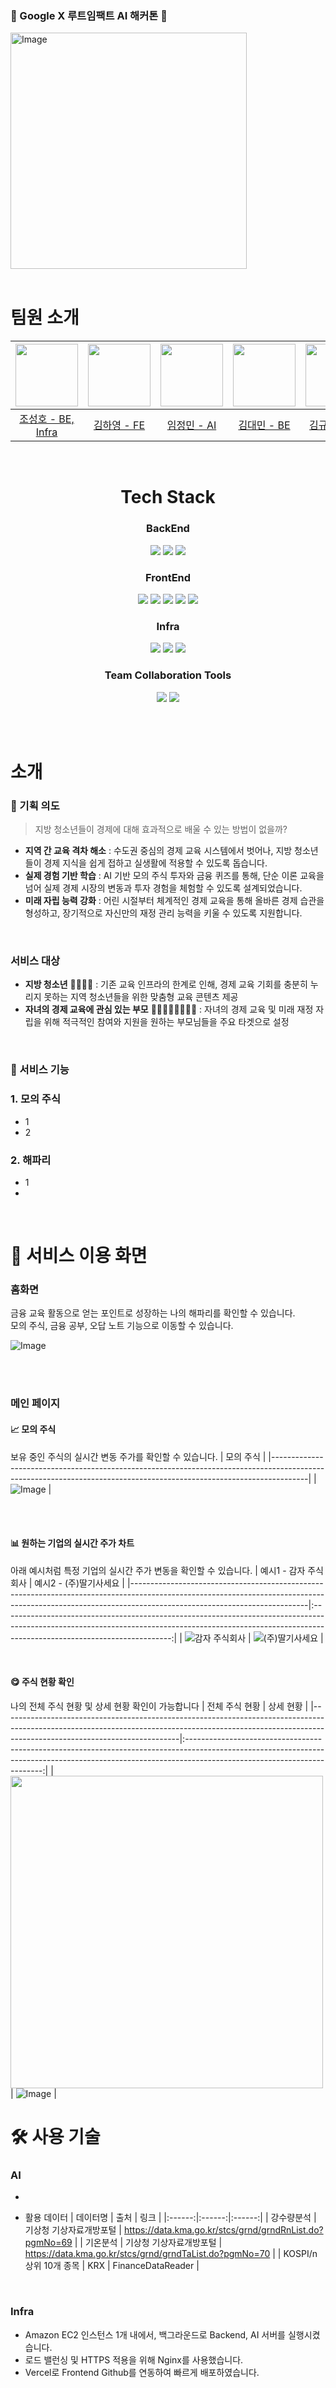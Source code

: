 <h3>🌱 Google X 루트임팩트 AI 해커톤 🌱 </h3>
<img width="378" alt="Image" src="https://github.com/user-attachments/assets/e8d8643e-b025-45d4-9602-52593a8b0e97" />


</br>

<br>

<div align="center">
<![image](/uploads/a599f2681a5cffea8a242278a4e31d5e/image.png)" style="width:300px ">
</div>



# 팀원 소개

<div align="center">

| <img src="https://github.com/sungholion.png" width="100"/> | <img src="https://github.com/yhkkkkxx.png" width="100"/> | <img src="https://github.com/JeongMinIsBest.png" width="100"/> | <img src="https://github.com/daemin-kim.png" width="100"/> | <img src="https://github.com/daeminkim.png" width="100"/> | <img src="https://github.com/daeminkim.png" width="100"/> |
|:---------------------------------------------------------:|:-------------------------------------------------------:|:----------------------------------------------------------:|:---------------------------------------------------------:|:---------------------------------------------------------:|:---------------------------------------------------------:|
|       [조성호 - BE, Infra](https://github.com/sungholion)       |       [김하영 - FE](https://github.com/yhkkkkxx)       |       [임정민 - AI](https://github.com/JeongMinIsBest)       |       [김대민 - BE](https://github.com/daemin-kim)       |       [김규민 - PM]()       |       [최슬아 - Design]()       |
</div>




<center>

<br>
  
<h1>Tech Stack</h1>

### BackEnd

<img src="https://img.shields.io/badge/JAVA-FBBA00?logoColor=000&style=for-the-badge"> <img src="https://img.shields.io/badge/Spring%20Boot-6DB33F?logo=springboot&logoColor=fff&style=for-the-badge">
<img src="https://img.shields.io/badge/MySQL-4479A1?logo=mysql&logoColor=fff&style=for-the-badge"> 


### FrontEnd

<img src="https://img.shields.io/badge/HTML5-E34F26?style=for-the-badge&logo=HTML5&logoColor=white"> <img src="https://img.shields.io/badge/CSS3-1572B6?style=for-the-badge&logo=CSS3&logoColor=white">
<img src="https://img.shields.io/badge/JavaScript-F7DF1E?style=for-the-badge&logo=JavaScript&logoColor=white">
<img src="https://img.shields.io/badge/React-61DAFB?style=for-the-badge&logo=React&logoColor=white">
<img src="https://img.shields.io/badge/vite-%23646CFF.svg?style=for-the-badge&logo=vite&logoColor=white">

### Infra
<img src="https://img.shields.io/badge/Amazon%20EC2-F90?logo=amazonec2&logoColor=fff&style=for-the-badge"> <img src="https://img.shields.io/badge/amazon rds-527fff?logo=amazonrds&logoColor=fff&style=for-the-badge">
<img src="https://img.shields.io/badge/NGINX-009639?logo=nginx&logoColor=fff&style=for-the-badge">

### Team Collaboration Tools

<img src="https://img.shields.io/badge/Discord-5865F2?logo=discord&logoColor=fff&style=for-the-badge"> <img src="https://img.shields.io/badge/Notion-000?logo=notion&logoColor=fff&style=for-the-badge">
</center>

</br>
</br>


# 소개

### 🌃 기획 의도

> 지방 청소년들이 경제에 대해 효과적으로 배울 수 있는 방법이 없을까?

- **지역 간 교육 격차 해소** : 수도권 중심의 경제 교육 시스템에서 벗어나, 지방 청소년들이 경제 지식을 쉽게 접하고 실생활에 적용할 수 있도록 돕습니다.
- **실제 경험 기반 학습** : AI 기반 모의 주식 투자와 금융 퀴즈를 통해, 단순 이론 교육을 넘어 실제 경제 시장의 변동과 투자 경험을 체험할 수 있도록 설계되었습니다.
- **미래 자립 능력 강화** : 어린 시절부터 체계적인 경제 교육을 통해 올바른 경제 습관을 형성하고, 장기적으로 자신만의 재정 관리 능력을 키울 수 있도록 지원합니다.

<br>

### 서비스 대상

- **지방 청소년** 🧒🏻👧🏻 : 기존 교육 인프라의 한계로 인해, 경제 교육 기회를 충분히 누리지 못하는 지역 청소년들을 위한 맞춤형 교육 콘텐츠 제공
- **자녀의 경제 교육에 관심 있는 부모** 👨🏻‍👩🏻‍👧🏻‍👦🏻 : 자녀의 경제 교육 및 미래 재정 자립을 위해 적극적인 참여와 지원을 원하는 부모님들을 주요 타겟으로 설정

<br>

### 💎 서비스 기능

### 1. 모의 주식

- 1
- 2

### 2. 해파리

- 1
- 


<br>



# 🎇 서비스 이용 화면

### 홈화면
금융 교육 활동으로 얻는 포인트로 성장하는 나의 해파리를 확인할 수 있습니다. 
<br>
모의 주식, 금융 공부, 오답 노트 기능으로 이동할 수 있습니다.
<br>

![Image](https://github.com/user-attachments/assets/851295d1-0e4e-4b50-9a7c-952265850e4c)

<br>
<br>

### 메인 페이지 


#### 📈 모의 주식
보유 중인 주식의 실시간 변동 주가를 확인할 수 있습니다.
| 모의 주식                                                                                                                                                                |
|---------------------------------------------------------------------------------------------------------------------------------------------------------------------|
| ![Image](https://github.com/user-attachments/assets/b0c7dcb2-a24e-4d6b-be14-a85fcf6bad80) |

<br>
<br>

#### 📊 원하는 기업의 실시간 주가 차트
아래 예시처럼 특정 기업의 실시간 주가 변동을 확인할 수 있습니다.
| 예시1 - 감자 주식회사                                                                                                                                                                                                |                                                                                                예시2 - (주)딸기사세요                                                                                                 |
|--------------------------------------------------------------------------------------------------------------------------------------------------------------------------------------------------------|:------------------------------------------------------------------------------------------------------------------------------------------------------------------------------------------------------:|
| ![감자 주식회사](https://github.com/user-attachments/assets/794dc906-824f-4e4e-9ce8-fc1070ff44d2) | ![(주)딸기사세요](https://github.com/user-attachments/assets/a3bee3c9-0f55-4fc2-a134-468b02d9e98d) |


<br>

#### 😋 주식 현황 확인
나의 전체 주식 현황 및 상세 현황 확인이 가능합니다
| 전체 주식 현황                                                                                                                                                                                                |                                                                                                상세 현황                                                                                          |
|--------------------------------------------------------------------------------------------------------------------------------------------------------------------------------------------------------|:------------------------------------------------------------------------------------------------------------------------------------------------------------------------------------------------------:|
| <img src="https://github.com/user-attachments/assets/cbce7211-5b68-4f32-a57a-2ff8466ec95d" width="500">| ![Image](https://github.com/user-attachments/assets/06fc6fbd-4812-41dd-ae41-fa2736c0d822) |



# 🛠️ 사용 기술

### AI
-

- 활용 데이터
  | 데이터명 | 출처 | 링크 |
  |:------:|:------:|:------:|
  | 강수량분석 | 기상청 기상자료개방포털 | https://data.kma.go.kr/stcs/grnd/grndRnList.do?pgmNo=69 |
  | 기온분석 | 기상청 기상자료개방포털 |  https://data.kma.go.kr/stcs/grnd/grndTaList.do?pgmNo=70 |
  | KOSPI/n 상위 10개 종목 | KRX | FinanceDataReader |


<br>

### Infra
- Amazon EC2 인스턴스 1개 내에서, 백그라운드로 Backend, AI 서버를 실행시켰습니다.
- 로드 밸런싱 및 HTTPS 적용을 위해 Nginx를 사용했습니다. 
- Vercel로 Frontend Github를 연동하여 빠르게 배포하였습니다.

